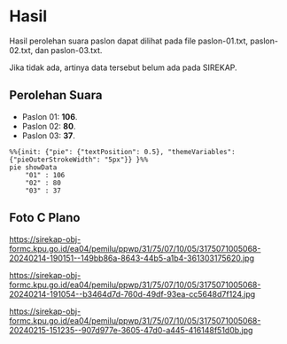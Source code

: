 # Hasil

Hasil perolehan suara paslon dapat dilihat pada file paslon-01.txt, paslon-02.txt, dan paslon-03.txt.

Jika tidak ada, artinya data tersebut belum ada pada SIREKAP.

## Perolehan Suara

 * Paslon 01: **106**.
 * Paslon 02: **80**.
 * Paslon 03: **37**.

```mermaid
%%{init: {"pie": {"textPosition": 0.5}, "themeVariables": {"pieOuterStrokeWidth": "5px"}} }%%
pie showData
    "01" : 106
    "02" : 80
    "03" : 37
```
## Foto C Plano

https://sirekap-obj-formc.kpu.go.id/ea04/pemilu/ppwp/31/75/07/10/05/3175071005068-20240214-190151--149bb86a-8643-44b5-a1b4-361303175620.jpg

https://sirekap-obj-formc.kpu.go.id/ea04/pemilu/ppwp/31/75/07/10/05/3175071005068-20240214-191054--b3464d7d-760d-49df-93ea-cc5648d7f124.jpg

https://sirekap-obj-formc.kpu.go.id/ea04/pemilu/ppwp/31/75/07/10/05/3175071005068-20240215-151235--907d977e-3605-47d0-a445-416148f51d0b.jpg
